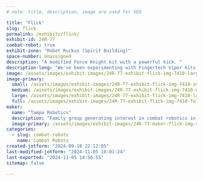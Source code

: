 ```yaml
---
# note: title, description, image are used for SEO

title: "Flick"
slug: flick
permalink: /exhibits/flick/
exhibit-id: 24R-77
combat-robot: true
exhibit-zone: "Robot Ruckus (Spirit Building)"
space-number: Unassigned
description: "A modified Force Knight kit with a powerful kick. "
description-long: "We've been experimenting with Fingertech Viper kits as an accessible entry bot for families with young children trying to get into combat Although the spinner meta has been extremely successful in the answeight class, we are creating a design that can be competitive against these high-kinetic energy weapons while being significantly safer to build, test and fight. We hope that our powerful cam/spring mechanism deployed in a battle-hardened chassis with a high torque drive train will bring a new dimension to this weight class. Having been time-pressed due to two hurricanes, we’ve opted to begin developing a second (more accessible) Force Knight kit for our flipper platform but are beginning to learn to drive it as a spinner (it’s basic design) for this tournament. "
image: /assets/images/exhibit-images/24R-77-exhibit-flick-img-7410-large.jpeg
image-primary: 
  small: /assets/images/exhibit-images/24R-77-exhibit-flick-img-7410-small.jpeg
  medium: /assets/images/exhibit-images/24R-77-exhibit-flick-img-7410-medium.jpeg
  large: /assets/images/exhibit-images/24R-77-exhibit-flick-img-7410-large.jpeg
  full: /assets/images/exhibit-images/24R-77-exhibit-flick-img-7410-full.jpeg
maker: 
  name: "Tampa Robotics"
  description: "Family group generating interest in combat robotics in Tampa. "
  image-primary: /assets/images/exhibit-images/24R-77-maker-flick-img-4992-medium.jpeg
categories: 
  - slug: combat-robots
    name: Combat Robots
created-jotform: "2024-09-18 22:12:05"
last-modified-jotform: "2024-11-05 10:01:24"
last-exported: "2024-11-05 14:56:55"
sitemap: false

---
```

